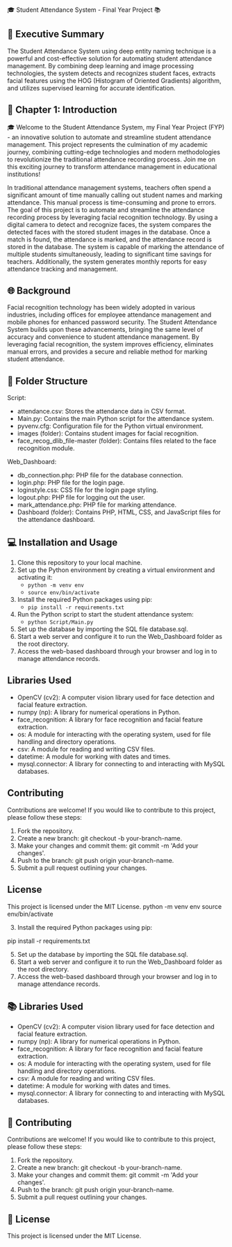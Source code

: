 🎓 Student Attendance System - Final Year Project 📚

📝 Executive Summary
----------------------
The Student Attendance System using deep entity naming technique is a powerful and cost-effective solution for automating student attendance management. By combining deep learning and image processing technologies, the system detects and recognizes student faces, extracts facial features using the HOG (Histogram of Oriented Gradients) algorithm, and utilizes supervised learning for accurate identification.

📖 Chapter 1: Introduction
---------------------------
🎓 Welcome to the Student Attendance System, my Final Year Project (FYP) - an innovative solution to automate and streamline student attendance management. This project represents the culmination of my academic journey, combining cutting-edge technologies and modern methodologies to revolutionize the traditional attendance recording process. Join me on this exciting journey to transform attendance management in educational institutions!

In traditional attendance management systems, teachers often spend a significant amount of time manually calling out student names and marking attendance. This manual process is time-consuming and prone to errors. The goal of this project is to automate and streamline the attendance recording process by leveraging facial recognition technology. By using a digital camera to detect and recognize faces, the system compares the detected faces with the stored student images in the database. Once a match is found, the attendance is marked, and the attendance record is stored in the database. The system is capable of marking the attendance of multiple students simultaneously, leading to significant time savings for teachers. Additionally, the system generates monthly reports for easy attendance tracking and management.

🌐 Background
--------------
Facial recognition technology has been widely adopted in various industries, including offices for employee attendance management and mobile phones for enhanced password security. The Student Attendance System builds upon these advancements, bringing the same level of accuracy and convenience to student attendance management. By leveraging facial recognition, the system improves efficiency, eliminates manual errors, and provides a secure and reliable method for marking student attendance.

📁 Folder Structure
---------------------
Script:
- attendance.csv: Stores the attendance data in CSV format.
- Main.py: Contains the main Python script for the attendance system.
- pyvenv.cfg: Configuration file for the Python virtual environment.
- images (folder): Contains student images for facial recognition.
- face_recog_dlib_file-master (folder): Contains files related to the face recognition module.

Web_Dashboard:
- db_connection.php: PHP file for the database connection.
- login.php: PHP file for the login page.
- loginstyle.css: CSS file for the login page styling.
- logout.php: PHP file for logging out the user.
- mark_attendance.php: PHP file for marking attendance.
- Dashboard (folder): Contains PHP, HTML, CSS, and JavaScript files for the attendance dashboard.

💻 Installation and Usage
--------------------------
1. Clone this repository to your local machine.
2. Set up the Python environment by creating a virtual environment and activating it:
   - `python -m venv env`
   - `source env/bin/activate`
3. Install the required Python packages using pip:
   - `pip install -r requirements.txt`
4. Run the Python script to start the student attendance system:
   - `python Script/Main.py`
5. Set up the database by importing the SQL file database.sql.
6. Start a web server and configure it to run the Web_Dashboard folder as the root directory.
7. Access the web-based dashboard through your browser and log in to manage attendance records.

Libraries Used
--------------
- OpenCV (cv2): A computer vision library used for face detection and facial feature extraction.
- numpy (np): A library for numerical operations in Python.
- face_recognition: A library for face recognition and facial feature extraction.
- os: A module for interacting with the operating system, used for file handling and directory operations.
- csv: A module for reading and writing CSV files.
- datetime: A module for working with dates and times.
- mysql.connector: A library for connecting to and interacting with MySQL databases.

Contributing
------------
Contributions are welcome! If you would like to contribute to this project, please follow these steps:
1. Fork the repository.
2. Create a new branch: git checkout -b your-branch-name.
3. Make your changes and commit them: git commit -m 'Add your changes'.
4. Push to the branch: git push origin your-branch-name.
5. Submit a pull request outlining your changes.

License
-------
This project is licensed under the MIT License.
python -m venv env
source env/bin/activate

3. Install the required Python packages using pip:

pip install -r requirements.txt

5. Set up the database by importing the SQL file database.sql.
6. Start a web server and configure it to run the Web_Dashboard folder as the root directory.
7. Access the web-based dashboard through your browser and log in to manage attendance records.

📚 Libraries Used
-------------------
- OpenCV (cv2): A computer vision library used for face detection and facial feature extraction.
- numpy (np): A library for numerical operations in Python.
- face_recognition: A library for face recognition and facial feature extraction.
- os: A module for interacting with the operating system, used for file handling and directory operations.
- csv: A module for reading and writing CSV files.
- datetime: A module for working with dates and times.
- mysql.connector: A library for connecting to and interacting with MySQL databases.

🤝 Contributing
----------------
Contributions are welcome! If you would like to contribute to this project, please follow these steps:
1. Fork the repository.
2. Create a new branch: git checkout -b your-branch-name.
3. Make your changes and commit them: git commit -m 'Add your changes'.
4. Push to the branch: git push origin your-branch-name.
5. Submit a pull request outlining your changes.

📄 License
-----------
This project is licensed under the MIT License.
